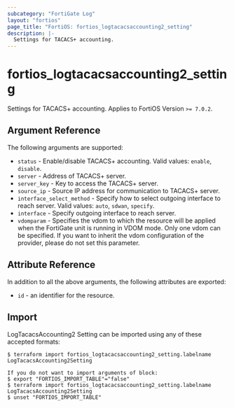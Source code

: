 ```yaml
---
subcategory: "FortiGate Log"
layout: "fortios"
page_title: "FortiOS: fortios_logtacacsaccounting2_setting"
description: |-
  Settings for TACACS+ accounting.
---
```


# fortios_logtacacsaccounting2_setting
Settings for TACACS+ accounting. Applies to FortiOS Version `>= 7.0.2`.

## Argument Reference

The following arguments are supported:

* `status` - Enable/disable TACACS+ accounting. Valid values: `enable`, `disable`.
* `server` - Address of TACACS+ server.
* `server_key` - Key to access the TACACS+ server.
* `source_ip` - Source IP address for communication to TACACS+ server.
* `interface_select_method` - Specify how to select outgoing interface to reach server. Valid values: `auto`, `sdwan`, `specify`.
* `interface` - Specify outgoing interface to reach server.
* `vdomparam` - Specifies the vdom to which the resource will be applied when the FortiGate unit is running in VDOM mode. Only one vdom can be specified. If you want to inherit the vdom configuration of the provider, please do not set this parameter.


## Attribute Reference

In addition to all the above arguments, the following attributes are exported:
* `id` - an identifier for the resource.

## Import

LogTacacsAccounting2 Setting can be imported using any of these accepted formats:
```
$ terraform import fortios_logtacacsaccounting2_setting.labelname LogTacacsAccounting2Setting

If you do not want to import arguments of block:
$ export "FORTIOS_IMPORT_TABLE"="false"
$ terraform import fortios_logtacacsaccounting2_setting.labelname LogTacacsAccounting2Setting
$ unset "FORTIOS_IMPORT_TABLE"
```
